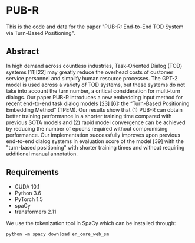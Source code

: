 # PUB-R
This is the code and data for the paper "PUB-R: End-to-End TOD System via Turn-Based Positioning". 

## Abstract
In high demand across countless industries, Task-Oriented Dialog (TOD) systems [11][22] may greatly reduce the overhead costs of customer service personnel and simplify human resource processes. The GPT-2 model is used across a variety of TOD systems, but these systems do not take into account the turn number, a critical consideration for multi-turn dialogs. Our paper PUB-R introduces a new embedding input method for recent end-to-end task dialog models [23] [6]: the “Turn-Based Positioning Embedding Method” (TPEM). Our results show that (1) PUB-R can obtain better training performance in a shorter training time compared with previous SOTA models and (2) rapid model convergence can be achieved by reducing the number of epochs required without compromising performance. Our implementation successfully improves upon previous end-to-end dialog systems in evaluation score of the model [39] with the "turn-based positioning" with shorter training times and without requiring additional manual annotation.

## Requirements
- CUDA 10.1
- Python 3.6
- PyTorch 1.5
- spaCy
- transformers 2.11

We use the tokenization tool in SpaCy which can be installed through:

```python -m spacy download en_core_web_sm```
